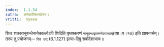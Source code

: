 ```yaml
---
index:  1.1.54
sutra:  अनेकाल्शित्सर्वस्य।
vritti:  nyasa
---
```


शितः शकारानुबन्धेनानेकाल्त्वेऽपि शिदिति पृथक्करणं `नानुबन्धकृतमनेकाल्त्वम्`(व्या।प।१४) इति ज्ञापनार्थम्। तस्य तु प्रयोजनम्-- `दिव उत्` (6.1.127) इत्या-दिषु सर्वादेशाभावः॥
